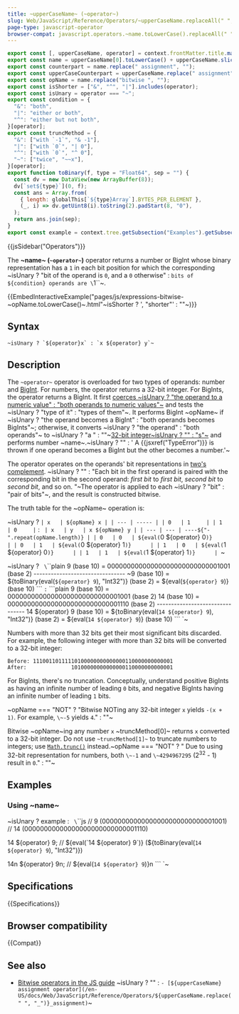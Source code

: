 ```yaml
---
title: ~upperCaseName~ (~operator~)
slug: Web/JavaScript/Reference/Operators/~upperCaseName.replaceAll(" ", "_")~
page-type: javascript-operator
browser-compat: javascript.operators.~name.toLowerCase().replaceAll(" ", "_")~
---
```


```js setup
export const [, upperCaseName, operator] = context.frontMatter.title.match(/(.*) \((.*)\)/);
export const name = upperCaseName[0].toLowerCase() + upperCaseName.slice(1);
export const counterpart = name.replace(" assignment", "");
export const upperCaseCounterpart = upperCaseName.replace(" assignment", "");
export const opName = name.replace("bitwise ", "");
export const isShorter = ["&", "^", "|"].includes(operator);
export const isUnary = operator === "~";
export const condition = {
  "&": "both",
  "|": "either or both",
  "^": "either but not both",
}[operator];
export const truncMethod = {
  "&": ["with `-1`", "& -1"],
  "|": ["with `0`", "| 0"],
  "^": ["with `0`", "^ 0"],
  "~": ["twice", "~~x"],
}[operator];
export function toBinary(f, type = "Float64", sep = "") {
  const dv = new DataView(new ArrayBuffer(8));
  dv[`set${type}`](0, f);
  const ans = Array.from(
    { length: globalThis[`${type}Array`].BYTES_PER_ELEMENT },
    (_, i) => dv.getUint8(i).toString(2).padStart(8, "0"),
  );
  return ans.join(sep);
}
export const example = context.tree.getSubsection("Examples").getSubsection(0);
```

{{jsSidebar("Operators")}}

The **~name~ (`~operator~`)** operator returns a number or BigInt whose binary representation has a `1` in each bit position for which the corresponding ~isUnary ? "bit of the operand is `0`, and a `0` otherwise" : `bits of ${condition} operands are \`1\``~.

{{EmbedInteractiveExample("pages/js/expressions-bitwise-~opName.toLowerCase()~.html"~isShorter ? ', "shorter"' : ""~)}}

## Syntax

```js-nolint
~isUnary ? `${operator}x` : `x ${operator} y`~
```

## Description

The `~operator~` operator is overloaded for two types of operands: number and [BigInt](/en-US/docs/Web/JavaScript/Reference/Global_Objects/BigInt). For numbers, the operator returns a 32-bit integer. For BigInts, the operator returns a BigInt. It first [coerces ~isUnary ? "the operand to a numeric value" : "both operands to numeric values"~](/en-US/docs/Web/JavaScript/Data_structures#numeric_coercion) and tests the ~isUnary ? "type of it" : "types of them"~. It performs BigInt ~opName~ if ~isUnary ? "the operand becomes a BigInt" : "both operands becomes BigInts"~; otherwise, it converts ~isUnary ? "the operand" : "both operands"~ to ~isUnary ? "a " : ""~[32-bit integer~isUnary ? "" : "s"~](/en-US/docs/Web/JavaScript/Reference/Global_Objects/Number#fixed-width_number_conversion) and performs number ~name~.~isUnary ? "" : ' A {{jsxref("TypeError")}} is thrown if one operand becomes a BigInt but the other becomes a number.'~

The operator operates on the operands' bit representations in [two's complement](https://en.wikipedia.org/wiki/Two's_complement). ~isUnary ? "" : "Each bit in the first operand is paired with the corresponding bit in the second operand: _first bit_ to _first bit_, _second bit_ to _second bit_, and so on. "~The operator is applied to each ~isUnary ? "bit" : "pair of bits"~, and the result is constructed bitwise.

The truth table for the ~opName~ operation is:

~isUnary ? `
| x   | ${opName} x |
| --- | ----- |
| 0   | 1     |
| 1   | 0     |
` : `
| x   | y   | x ${opName} y |
| --- | --- | ----${"-".repeat(opName.length)} |
| 0   | 0   | ${eval(`0 ${operator} 0`)}      |
| 0   | 1   | ${eval(`0 ${operator} 1`)}      |
| 1   | 0   | ${eval(`1 ${operator} 0`)}      |
| 1   | 1   | ${eval(`1 ${operator} 1`)}      |
`~

~isUnary ? `
\`\`\`plain
 9 (base 10) = 00000000000000000000000000001001 (base 2)
               --------------------------------
\~9 (base 10) = ${toBinary(eval(`${operator} 9`), "Int32")} (base 2) = ${eval(`${operator} 9`)} (base 10)
\`\`\`
` : `
\`\`\`plain
     9 (base 10) = 00000000000000000000000000001001 (base 2)
    14 (base 10) = 00000000000000000000000000001110 (base 2)
                   --------------------------------
14 ${operator} 9 (base 10) = ${toBinary(eval(`14 ${operator} 9`), "Int32")} (base 2) = ${eval(`14 ${operator} 9`)} (base 10)
\`\`\`
`~

Numbers with more than 32 bits get their most significant bits discarded. For example, the following integer with more than 32 bits will be converted to a 32-bit integer:

```plain
Before: 11100110111110100000000000000110000000000001
After:              10100000000000000110000000000001
```

For BigInts, there's no truncation. Conceptually, understand positive BigInts as having an infinite number of leading `0` bits, and negative BigInts having an infinite number of leading `1` bits.

~opName === "NOT" ? "Bitwise NOTing any 32-bit integer `x` yields `-(x + 1)`. For example, `\~-5` yields `4`." : ""~

Bitwise ~opName~ing any number `x` ~truncMethod[0]~ returns `x` converted to a 32-bit integer. Do not use `~truncMethod[1]~` to truncate numbers to integers; use [`Math.trunc()`](/en-US/docs/Web/JavaScript/Reference/Global_Objects/Math/trunc#using_bitwise_no-ops_to_truncate_numbers) instead.~opName === "NOT" ? " Due to using 32-bit representation for numbers, both `\~-1` and `\~4294967295` (2<sup>32</sup> - 1) result in `0`." : ""~

## Examples

### Using ~name~

~isUnary ? example : `
\`\`\`js
// 9  (00000000000000000000000000001001)
// 14 (00000000000000000000000000001110)

14 ${operator} 9;
// ${eval(`14 ${operator} 9`)} (${toBinary(eval(`14 ${operator} 9`), "Int32")})

14n ${operator} 9n; // ${eval(`14 ${operator} 9`)}n
\`\`\`
`~

## Specifications

{{Specifications}}

## Browser compatibility

{{Compat}}

## See also

- [Bitwise operators in the JS guide](/en-US/docs/Web/JavaScript/Guide/Expressions_and_operators#bitwise_operators)
~isUnary ? "" : `- [${upperCaseName} assignment operator](/en-US/docs/Web/JavaScript/Reference/Operators/${upperCaseName.replace(" ", "_")}_assignment)`~
